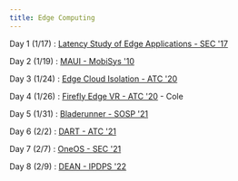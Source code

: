```yaml
---
title: Edge Computing
---
```

Day 1 (1/17)
 : [Latency Study of Edge Applications - SEC '17](https://dl.acm.org/doi/10.1145/3132211.3134458)

Day 2 (1/19)
 : [MAUI - MobiSys '10](https://www.microsoft.com/en-us/research/wp-content/uploads/2010/06/maui.pdf)

Day 3 (1/24)
 : [Edge Cloud Isolation - ATC '20](https://www.usenix.org/conference/atc20/presentation/ren)

Day 4 (1/26)
 : [Firefly Edge VR - ATC '20](https://www.usenix.org/system/files/atc20-liu-xing.pdf) - Cole

Day 5 (1/31)
 : [Bladerunner - SOSP '21](https://dl.acm.org/doi/pdf/10.1145/3477132.3483572)

Day 6 (2/2)
 : [DART - ATC '21](https://www.usenix.org/system/files/atc21-liu.pdf)

Day 7 (2/7)
 : [OneOS - SEC '21](https://ieeexplore.ieee.org/document/9708969)

Day 8 (2/9)
 : [DEAN - IPDPS '22](https://ieeexplore.ieee.org/document/9820728)


